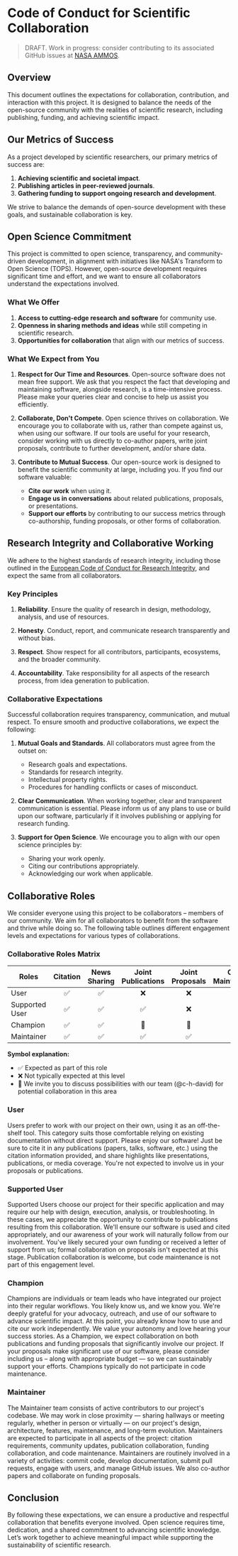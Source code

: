 # Code of Conduct for Scientific Collaboration

> DRAFT. Work in progress: consider contributing to its associated GitHub
> issues at [NASA AMMOS][URL_AMMOS].

## Overview

This document outlines the expectations for collaboration, contribution, and
interaction with this project. It is designed to balance the needs of the
open-source community with the realities of scientific research, including
publishing, funding, and achieving scientific impact.

## Our Metrics of Success

As a project developed by scientific researchers, our primary metrics of
success are:

1. **Achieving scientific and societal impact**.
2. **Publishing articles in peer-reviewed journals**.
3. **Gathering funding to support ongoing research and development**.

We strive to balance the demands of open-source development with these goals,
and sustainable collaboration is key.

## Open Science Commitment

This project is committed to open science, transparency, and community-driven
development, in alignment with initiatives like NASA's Transform to Open
Science (TOPS). However, open-source development requires significant time and
effort, and we want to ensure all collaborators understand the expectations
involved.

### What We Offer

1. **Access to cutting-edge research and software** for community use.
2. **Openness in sharing methods and ideas** while still competing in
   scientific research.
3. **Opportunities for collaboration** that align with our metrics of success.

### What We Expect from You

1. **Respect for Our Time and Resources**.
   Open-source software does not mean free support. We ask that you respect the
   fact that developing and maintaining software, alongside research, is a
   time-intensive process. Please make your queries clear and concise to help
   us assist you efficiently.

2. **Collaborate, Don't Compete**.
   Open science thrives on collaboration. We encourage you to collaborate with
   us, rather than compete against us, when using our software. If our tools
   are useful for your research, consider working with us directly to co-author
   papers, write joint proposals, contribute to further development, and/or
   share data.

3. **Contribute to Mutual Success**.
   Our open-source work is designed to benefit the scientific community at
   large, including you. If you find our software valuable:
   - **Cite our work** when using it.
   - **Engage us in conversations** about related publications, proposals, or
     presentations.
   - **Support our efforts** by contributing to our success metrics through
     co-authorship, funding proposals, or other forms of collaboration.

## Research Integrity and Collaborative Working

We adhere to the highest standards of research integrity, including those
outlined in the
[European Code of Conduct for Research Integrity][URL_Allea],
and expect the same from all collaborators.

### Key Principles

1. **Reliability**.
   Ensure the quality of research in design, methodology, analysis, and use of
   resources.

2. **Honesty**.
   Conduct, report, and communicate research transparently and without bias.

3. **Respect**.
   Show respect for all contributors, participants, ecosystems, and the broader
   community.

4. **Accountability**.
   Take responsibility for all aspects of the research process, from idea
   generation to publication.

### Collaborative Expectations

Successful collaboration requires transparency, communication, and mutual
respect. To ensure smooth and productive collaborations, we expect the
following:

1. **Mutual Goals and Standards**.
   All collaborators must agree from the outset on:
   - Research goals and expectations.
   - Standards for research integrity.
   - Intellectual property rights.
   - Procedures for handling conflicts or cases of misconduct.

2. **Clear Communication**.
   When working together, clear and transparent communication is essential.
   Please inform us of any plans to use or build upon our software,
   particularly if it involves publishing or applying for research funding.

3. **Support for Open Science**.
   We encourage you to align with our open science principles by:
   - Sharing your work openly.
   - Citing our contributions appropriately.
   - Acknowledging our work when applicable.

## Collaborative Roles

We consider everyone using this project to be collaborators – members of our
community. We aim for all collaborators to benefit from the software and thrive
while doing so. The following table outlines different engagement levels and
expectations for various types of collaborations.

### Collaborative Roles Matrix

| Roles | Citation | News Sharing | Joint Publications | Joint Proposals | Code Maintainence |
| --- | :---: | :---: | :---: | :---: | :---: |
| User | ✅ | ✅ | ❌ | ❌ | ❌ |
| Supported User | ✅ | ✅ | ✅ | ❌ | ❌ |
| Champion | ✅ | ✅ | 💬 | 💬 | ❌ |
| Maintainer | ✅ | ✅ | ✅ | ✅ | ✅ |

**Symbol explanation:**
- ✅ Expected as part of this role
- ❌ Not typically expected at this level
- 💬 We invite you to discuss possibilities with our team (@c-h-david) for potential collaboration in this area

### User
Users prefer to work with our project on their own, using it as an off-the-shelf tool.
This category suits those comfortable relying on existing documentation without
direct support. Please enjoy our software! Just be sure to cite it in any publications
(papers, talks, software, etc.) using the citation information provided, and share highlights
like presentations, publications, or media coverage. You're not expected to involve
us in your proposals or publications.

### Supported User
Supported Users choose our project for their specific application and may require our
help with design, execution, analysis, or troubleshooting. In these cases, we
appreciate the opportunity to contribute to publications resulting from this
collaboration. We'll ensure our software is used and cited appropriately, and our
awareness of your work will naturally follow from our involvement. You've
likely secured your own funding or received a letter of support from us; formal
collaboration on proposals isn't expected at this stage. Publication collaboration
is welcome, but code maintenance is not part of this engagement level.

### Champion
Champions are individuals or team leads who have integrated our project into their
regular workflows. You likely know us, and we know you. We're deeply grateful
for your advocacy, outreach, and use of our software to advance scientific impact. At
this point, you already know how to use and cite our work independently. We value
your autonomy and love hearing your success stories. As a Champion, we expect
collaboration on both publications and funding proposals that significantly
involve our project. If your proposals make significant use of our software, please consider
including us – along with appropriate budget — so we can sustainably support your
efforts. Champions typically do not participate in code maintenance.

### Maintainer
The Maintainer team consists of active contributors to our project's codebase. We may
work in close proximity — sharing hallways or meeting regularly, whether in
person or virtually — on our project's design, architecture, features, maintenance,
and long-term evolution. Maintainers are expected to participate in all aspects of the
project: citation requirements, community updates, publication collaboration, funding
collaboration, and code maintenance. Maintainers are routinely involved in a variety
of activities: commit code, develop documentation, submit pull requests, engage
with users, and manage GitHub issues. We also co-author papers and collaborate
on funding proposals.

## Conclusion

By following these expectations, we can ensure a productive and respectful
collaboration that benefits everyone involved. Open science requires time,
dedication, and a shared commitment to advancing scientific knowledge. Let’s
work together to achieve meaningful impact while supporting the sustainability
of scientific research.

[URL_Allea]: https://allea.org/code-of-conduct/
[URL_AMMOS]: https://github.com/NASA-AMMOS/slim/issues/173
